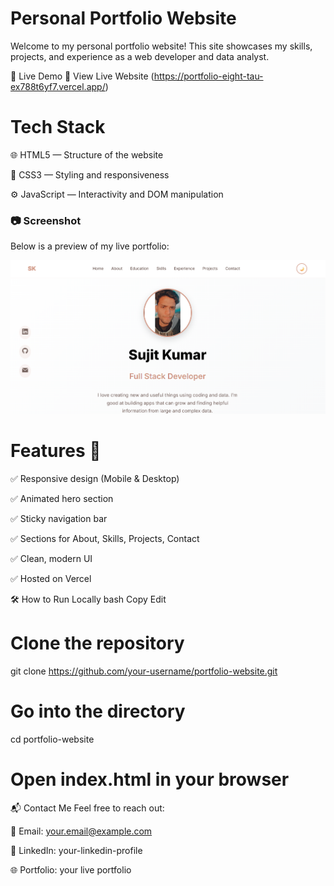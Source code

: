 # Personal Portfolio Website
Welcome to my personal portfolio website! This site showcases my skills, projects, and experience as a web developer and data analyst.

🚀 Live Demo
🔗 View Live Website
(https://portfolio-eight-tau-ex788t6yf7.vercel.app/)

# Tech Stack
🌐 HTML5 — Structure of the website

🎨 CSS3 — Styling and responsiveness

⚙️ JavaScript — Interactivity and DOM manipulation

### 📷 Screenshot
Below is a preview of my live portfolio:

![Portfolio Preview](https://github.com/sujitkumar001/Portfolio/blob/main/Screenshot.png?raw=true)


# Features 📁
✅ Responsive design (Mobile & Desktop)

✅ Animated hero section

✅ Sticky navigation bar

✅ Sections for About, Skills, Projects, Contact

✅ Clean, modern UI

✅ Hosted on Vercel

🛠️ How to Run Locally
bash
Copy
Edit
# Clone the repository
git clone https://github.com/your-username/portfolio-website.git

# Go into the directory
cd portfolio-website

# Open index.html in your browser
📬 Contact Me
Feel free to reach out:

📧 Email: your.email@example.com

💼 LinkedIn: your-linkedin-profile

🌐 Portfolio: your live portfolio
